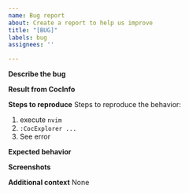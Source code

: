 ```yaml
---
name: Bug report
about: Create a report to help us improve
title: "[BUG]"
labels: bug
assignees: ''

---
```


**Describe the bug**
<!-- A clear and concise description of what the bug is. -->

**Result from CocInfo**
<!-- Run `:CocInfo` command and paste the content below. -->

**Steps to reproduce**
Steps to reproduce the behavior:
1. execute `nvim`
2. `:CocExplorer ...`
3. See error

**Expected behavior**
<!-- A clear and concise description of what you expected to happen. -->

**Screenshots**
<!-- If applicable, add screenshots to help explain your problem. -->

**Additional context**
None
